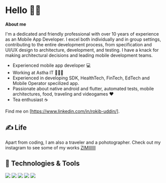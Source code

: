 # Hello 👨‍💻


 <strong>About me</strong> 

I'm a dedicated and friendly professional with over 10 years of experience as an Mobile App Developer. I excel both individually and in group settings, contributing to the entire development process, from specification and UI/UX design to architecture, development, and testing. I have a knack for making architectural decisions and leading mobile development teams.
 
 * Experienced mobile app developer 💻 
 * Working at Astha IT 👨‍🎨📲
 * Experienced in developing SDK, HealthTech, FinTech, EdTech and Mobile Operator specilized app.
 * Passionate about native android and flutter, automated tests, mobile architectures, food, traveling and videogames ♥️ 
 * Tea enthusiast ☕

Find me on [https://www.linkedin.com/in/rokib-uddin/].

## &#x270d; Life

Apart from coding, I am also a traveler and a pohotographer. Check out my instagram to see some of my works [ZIMIIIIII](https://www.instagram.com/zimiiiiii/) 

## 🔧 Technologies & Tools
![](https://img.shields.io/badge/Code-Kotlin-informational?style=flat&logo=kotlin&logoColor=white&color=2bbc8a)
![](https://img.shields.io/badge/Code-java-informational?style=flat&logo=java&logoColor=white&color=2bbc8a)
![](https://img.shields.io/badge/Editor-Android_Studio-informational?style=flat&logo=android-studio&logoColor=white&color=2bbc8a)
![](https://img.shields.io/badge/OS-Linux-informational?style=flat&logo=linux&logoColor=white&color=2bbc8a)
![](https://img.shields.io/badge/Editor-IntelliJ_IDEA-informational?style=flat&logo=intellij-idea&logoColor=white&color=2bbc8a)
